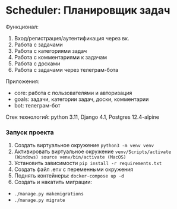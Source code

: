 # Scheduler: Планировщик задач

Функционал:
1. Вход/регистрация/аутентификация через вк.
2. Работа с задачами
3. Работа с категориями задач
4. Работа с комментариями к задачам
4. Работа с досками
5. Работа с задачами через телеграм-бота

Приложения:
 - core: работа с пользователями и авторизация
 - goals: задачи, категории задач, доски, комментарии
 - bot: телеграм-бот

Стек технологий: python 3.11, Django 4.1, Postgres 12.4-alpine

<h3>Запуск проекта</h3>

1. Создать виртуальное окружение
`python3 -m venv venv`
2. Активировать виртуальное окружение
`venv/Scripts/activate (Windows)
source venv/bin/activate (MacOS)`
2. Установить зависимости
`pip install -r requirements.txt`
2. Создать файл .env c переменными окружения
3. Поднять контейнеры:
`docker-compose up -d`
4. Создать и накатить миграции:
 - `./manage.py makemigrations`
 - `./manage.py migrate`
